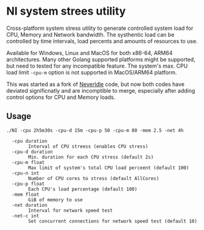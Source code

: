 # NI system strees utility

Cross-platform system stress utility to generate controlled system load for CPU, Memory and Network bandwidth. 
The systhentic load can be controlled by time intervals, load percents and amounts of resources to use.

Available for Windows, Linux and MacOS for both x86-64, ARM64 architectures. Many other Golang supported platforms might be supported, but need to tested for any incompatible feature. The system's max. CPU load limit `-cpu-m` option is not supported in MacOS/ARM64 platform. 

This was started as a fork of [NeverIdle](https://github.com/layou233/NeverIdle) code, but now both codes have deviated significnatly and are incomptible to merge, especially after adding control options for CPU and Memory loads.

## Usage


```shell
./NI -cpu 2h5m30s -cpu-d 15m -cpu-p 50 -cpu-m 80 -mem 2.5 -net 4h
```

```
  -cpu duration
        Interval of CPU streess (enables CPU stress)
  -cpu-d duration
        Min. duration for each CPU stress (default 2s)
  -cpu-m float
        Max limit of system's total CPU load perceent (default 100)
  -cpu-n int
        Number of CPU cores to stress (default AllCores)
  -cpu-p float
        Each CPU's load percentage (default 100)
  -mem float
        GiB of memory to use
  -net duration
        Interval for network speed test
  -net-c int
        Set concurrent connections for network speed test (default 10)
```
